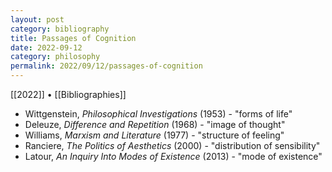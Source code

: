 ```yaml
---
layout: post
category: bibliography
title: Passages of Cognition
date: 2022-09-12
category: philosophy
permalink: 2022/09/12/passages-of-cognition
---
```


[[2022]] • [[Bibliographies]]

* Wittgenstein, *Philosophical Investigations* (1953) - "forms of life"
* Deleuze, *Difference and Repetition* (1968) - "image of thought"
* Williams, *Marxism and Literature* (1977) - "structure of feeling"
* Ranciere, *The Politics of Aesthetics* (2000) - "distribution of sensibility"
* Latour, *An Inquiry Into Modes of Existence* (2013) - "mode of existence"
